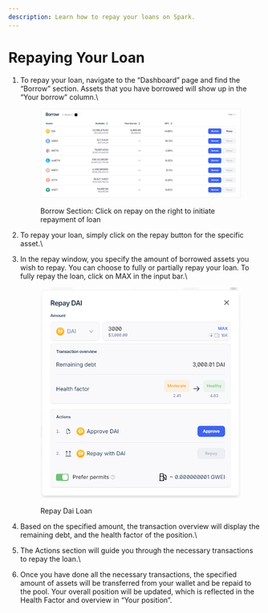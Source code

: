 ```yaml
---
description: Learn how to repay your loans on Spark.
---
```


# Repaying Your Loan



1.  To repay your loan, navigate to the “Dashboard” page and find the “Borrow” section. Assets that you have borrowed will show up in the “Your borrow” column.\


    <figure><img src="../../.gitbook/assets/borrow-section (2).png" alt=""><figcaption><p>Borrow Section: Click on repay on the right to initiate repayment of loan</p></figcaption></figure>


2. To repay your loan, simply click on the repay button for the specific asset.\

3.  In the repay window, you specify the amount of borrowed assets you wish to repay. You can choose to fully or partially repay your loan. To fully repay the loan, click on MAX in the input bar.\


    <figure><img src="../../.gitbook/assets/repay-dai.png" alt=""><figcaption><p>Repay Dai Loan</p></figcaption></figure>


4. Based on the specified amount, the transaction overview will display the remaining debt, and the health factor of the position.\

5. The Actions section will guide you through the necessary transactions to repay the loan.\

6. Once you have done all the necessary transactions, the specified amount of assets will be transferred from your wallet and be repaid to the pool. Your overall position will be updated, which is reflected in the Health Factor and overview in “Your position”.
